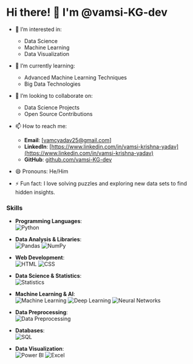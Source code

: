 # Hi there! 👋 I'm @vamsi-KG-dev

- 👀 I’m interested in:
  - Data Science
  - Machine Learning
  - Data Visualization

- 🌱 I’m currently learning:
  - Advanced Machine Learning Techniques
  - Big Data Technologies

- 💞️ I’m looking to collaborate on:
  - Data Science Projects
  - Open Source Contributions

- 📫 How to reach me:
  - **Email**: [vamcyadav25@gmail.com]
  - **LinkedIn**: [https://www.linkedin.com/in/vamsi-krishna-yadav](https://www.linkedin.com/in/vamsi-krishna-yadav)
  - **GitHub**: [github.com/vamsi-KG-dev](https://github.com/vamsi-KG-dev)

- 😄 Pronouns: He/Him

- ⚡ Fun fact: I love solving puzzles and exploring new data sets to find hidden insights.



<!---
vamsi-KG-dev/vamsi-KG-dev is a ✨ special ✨ repository because its `README.md` (this file) appears on your GitHub profile.
You can click the Preview link to take a look at your changes.
--->
### Skills

- **Programming Languages**:  
  ![Python](https://img.shields.io/badge/Python-3776AB?style=for-the-badge&logo=python&logoColor=white&logoWidth=40&labelWidth=150)

- **Data Analysis & Libraries**:  
  ![Pandas](https://img.shields.io/badge/Pandas-150458?style=for-the-badge&logo=pandas&logoColor=white&logoWidth=40&labelWidth=150)
  ![NumPy](https://img.shields.io/badge/NumPy-013243?style=for-the-badge&logo=numpy&logoColor=white&logoWidth=40&labelWidth=150)

- **Web Development**:  
  ![HTML](https://img.shields.io/badge/HTML5-E34F26?style=for-the-badge&logo=html5&logoColor=white&logoWidth=40&labelWidth=150)
  ![CSS](https://img.shields.io/badge/CSS3-1572B6?style=for-the-badge&logo=css3&logoColor=white&logoWidth=40&labelWidth=150)

- **Data Science & Statistics**:  
  ![Statistics](https://img.shields.io/badge/Statistics-FFA500?style=for-the-badge&logoWidth=40&labelWidth=150)

- **Machine Learning & AI**:  
  ![Machine Learning](https://img.shields.io/badge/Machine%20Learning-FF6F00?style=for-the-badge&logoWidth=40&labelWidth=150)
  ![Deep Learning](https://img.shields.io/badge/Deep%20Learning-8E2DE2?style=for-the-badge&logoWidth=40&labelWidth=150)
  ![Neural Networks](https://img.shields.io/badge/Neural%20Networks-6C63FF?style=for-the-badge&logoWidth=40&labelWidth=150)

- **Data Preprocessing**:  
  ![Data Preprocessing](https://img.shields.io/badge/Data%20Preprocessing-008080?style=for-the-badge&logoWidth=40&labelWidth=150)

- **Databases**:  
  ![SQL](https://img.shields.io/badge/SQL-4479A1?style=for-the-badge&logo=mysql&logoColor=white&logoWidth=40&labelWidth=150)

- **Data Visualization**:  
  ![Power BI](https://img.shields.io/badge/Power%20BI-FFB900?style=for-the-badge&logo=powerbi&logoColor=white&logoWidth=40&labelWidth=150)
  ![Excel](https://img.shields.io/badge/Excel-217346?style=for-the-badge&logo=microsoft-excel&logoColor=white&logoWidth=40&labelWidth=150)
